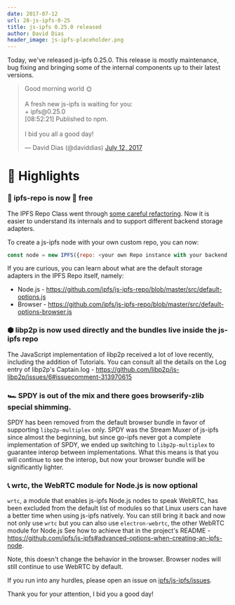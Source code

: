 ```yaml
---
date: 2017-07-12
url: 28-js-ipfs-0-25
title: js-ipfs 0.25.0 released
author: David Dias
header_image: js-ipfs-placeholder.png
---
```


Today, we've released js-ipfs 0.25.0. This release is mostly maintenance, bug fixing and bringing some of the internal components up to their latest versions.

<blockquote class="twitter-tweet" data-conversation="none" data-lang="en"><p lang="en" dir="ltr">Good morning world 🌞<br><br>A fresh new js-ipfs is waiting for you:<br>+ ipfs@0.25.0<br>[08:52:21] Published to npm.<br><br>I bid you all a good day!</p>&mdash; David Dias (@daviddias) <a href="https://twitter.com/daviddias/status/885044398328819712">July 12, 2017</a></blockquote>
<script async src="//platform.twitter.com/widgets.js" charset="utf-8"></script>

# 🔦 Highlights

### 🏮 ipfs-repo is now 🐲 free

The IPFS Repo Class went through [some careful refactoring](https://github.com/ipfs/js-ipfs-repo/pull/140). Now it is easier to understand its internals and to support different backend storage adapters.

To create a js-ipfs node with your own custom repo, you can now:

```JavaScript
const node = new IPFS({repo: <your own Repo instance with your backend storage adapters>})
```

If you are curious, you can learn about what are the default storage adapters in the IPFS Repo itself, namely:

- Node.js - https://github.com/ipfs/js-ipfs-repo/blob/master/src/default-options.js
- Browser - https://github.com/ipfs/js-ipfs-repo/blob/master/src/default-options-browser.js

### ⬢ libp2p is now used directly and the bundles live inside the js-ipfs repo

The JavaScript implementation of libp2p received a lot of love recently, including the addition of Tutorials. You can consult all the details on the Log entry of libp2p's Captain.log - https://github.com/libp2p/js-libp2p/issues/6#issuecomment-313970615

### 🏎 SPDY is out of the mix and there goes browserify-zlib special shimming.

SPDY has been removed from the default browser bundle in favor of supporting `libp2p-multiplex` only. SPDY was the Stream Muxer of js-ipfs since almost the beginning, but since go-ipfs never got a complete implementation of SPDY, we ended up switching to `libp2p-multiplex` to guarantee interop between implementations. What this means is that you will continue to see the interop, but now your browser bundle will be significantly lighter. 

### 📞 wrtc, the WebRTC module for Node.js is now optional

`wrtc`, a module that enables js-ipfs Node.js nodes to speak WebRTC, has been excluded from the default list of modules so that Linux users can have a better time when using js-ipfs natively. You can still bring it back and now not only use `wrtc` but you can also use `electron-webrtc`, the other WebRTC module for Node.js See how to achieve that in the project's README - https://github.com/ipfs/js-ipfs#advanced-options-when-creating-an-ipfs-node.

Note, this doesn't change the behavior in the browser. Browser nodes will still continue to use WebRTC by default.


If you run into any hurdles, please open an issue on [ipfs/js-ipfs/issues](https://github.com/ipfs/js-ipfs).

Thank you for your attention, I bid you a good day!

